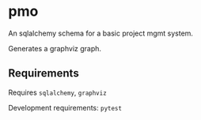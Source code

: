 # pmo

An sqlalchemy schema for a basic project mgmt system.

Generates a graphviz graph.


## Requirements

Requires `sqlalchemy`, `graphviz`

Development requirements: `pytest`
